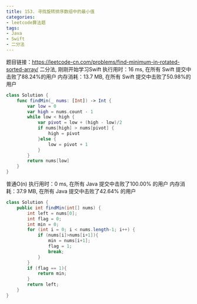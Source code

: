 ```yaml
---
title: 153. 寻找旋转排序数组中的最小值
categories:
- leetcode算法题
tags:
- Java
- Swift
- 二分法
---
```

题目链接：https://leetcode-cn.com/problems/find-minimum-in-rotated-sorted-array/
二分法, 刚刚开始学习Swift
执行用时：16 ms, 在所有 Swift 提交中击败了88.24%的用户
内存消耗：13.7 MB, 在所有 Swift 提交中击败了50.98%的用户
``` Swift
class Solution {
    func findMin(_ nums: [Int]) -> Int {
        var low = 0
        var high = nums.count - 1
        while low < high {
            var pivot = low + (high - low)/2
            if nums[high] > nums[pivot] {
                high = pivot
            }else {
                low = pivot + 1
            }
        }
        return nums[low]
    }
}

```
普通O(n)
执行用时：0 ms, 在所有 Java 提交中击败了100.00% 的用户
内存消耗：37.9 MB, 在所有 Java 提交中击败了42.64% 的用户
```Java
class Solution {
    public int findMin(int[] nums) {
        int left = nums[0];
        int flag = 0;
        int min = 0;
        for (int i = 0; i < nums.length-1; i++) {
            if (nums[i]>nums[i+1]){
                min = nums[i+1];
                flag = 1;
                break;
            }
        }
        if (flag == 1){
            return min;
        }
        return left;
    }
}
```

